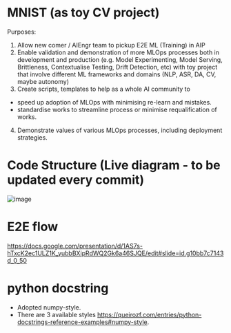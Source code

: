 # MNIST (as toy CV project)
Purposes:
1. Allow new comer / AIEngr team to pickup E2E ML (Training) in AIP
2. Enable validation and demonstration of more MLOps processes both in development and production (e.g. Model Experimenting, Model Serving, Brittleness, Contextualise Testing, Drift Detection, etc) with toy project that involve different ML frameworks and domains (NLP, ASR, DA, CV, maybe autonomy)
3. Create scripts, templates to help as a whole AI community to 
- speed up adoption of MLOps with minimising re-learn and mistakes.
- standardise works to streamline process or minimise requalification of works.  
4. Demonstrate values of various MLOps processes, including deployment strategies.



# Code Structure (Live diagram - to be updated every commit)
![image](https://user-images.githubusercontent.com/55354225/152631091-1e10be71-ed1d-4562-8954-645a994d2818.png)


# E2E flow
https://docs.google.com/presentation/d/1AS7s-hTxcK2ec1ULZ1K_yubbBXipRdWQ2Gk6a46SJQE/edit#slide=id.g10bb7c7143d_0_50

# python docstring 
- Adopted numpy-style. 
- There are 3 available styles https://queirozf.com/entries/python-docstrings-reference-examples#numpy-style. 
